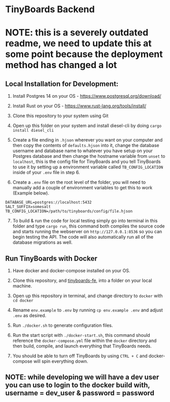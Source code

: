 # TinyBoards Backend

# NOTE: this is a severely outdated readme, we need to update this at some point because the deployment method has changed a lot

## Local Installation for Development:

1. Install Postgres 14 on your OS - https://www.postgresql.org/download/

2. Install Rust on your OS - https://www.rust-lang.org/tools/install/

3. Clone this repository to your system using Git

4. Open up this folder on your system and install diesel-cli by doing `cargo install diesel_cli`

5. Create a file ending in `.hjson` wherever you want on your computer and then copy the contents of `defaults.hjson` into it, change the database username and database name to whatever you have setup on your Postgres database and then change the hostname variable from `unset` to `localhost`, this is the config file for TinyBoards and you tell TinyBoards to use it by setting up a environment variable called `TB_CONFIG_LOCATION` inside of your `.env` file in step 6.

6. Create a `.env` file on the root level of the folder, you will need to manually add a couple of environment variables to get this to work (Example below).

```
DATABASE_URL=postgres://localhost:5432
SALT_SUFFIX=somesalt
TB_CONFIG_LOCATION=/path/to/tinyboards/config/file.hjson
```
7. To build & run the code for local testing simply go into terminal in this folder and type `cargo run`, this command both compiles the source code and starts running the webserver on `http://127.0.0.1:8536` so you can begin testing the API. The code will also automatically run all of the database migrations as well.


## Run TinyBoards with Docker

1. Have docker and docker-compose installed on your OS.

2. Clone this repository, and [tinyboards-fe](https://git.tinyboards.net/TinyBoards/tinyboards-fe), into a folder on your local machine.

3. Open up this repository in terminal, and change directory to `docker` with `cd docker`

4. Rename `env.example` to `.env` by running `cp env.example .env` and adjust `.env` as desired.

5. Run `./docker.sh` to generate configuration files.

6. Run the start script with `./docker-start.sh`, this command should reference the `docker-compose.yml` file within the `docker` directory and then build, compile, and launch everything that TinyBoards needs.

7. You should be able to turn off TinyBoards by using `CTRL + C` and docker-compose will spin everything down.


## NOTE: while developing we will have a dev user you can use to login to the docker build with, username = dev_user & password = password